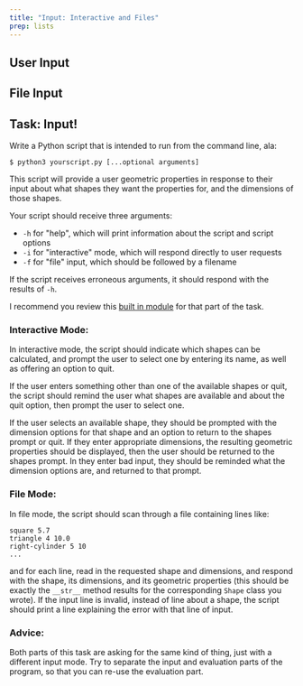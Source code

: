 ```yaml
---
title: "Input: Interactive and Files"
prep: lists
---
```


## User Input

## File Input

## Task: Input!

Write a Python script that is intended to run from the command line, ala:

~~~
$ python3 yourscript.py [...optional arguments]
~~~

This script will provide a user geometric properties in response to their input
about what shapes they want the properties for, and the dimensions of those
shapes.

Your script should receive three arguments:

 - `-h` for \"help\", which will print information about the script and script
 options
 - `-i` for \"interactive\" mode, which will respond directly to user requests
 - `-f` for \"file\" input, which should be followed by a filename

If the script receives erroneous arguments, it should respond with the results
of `-h`.

I recommend you review this [built in module](https://docs.python.org/3/library/argparse.html#module-argparse) for
that part of the task.

### Interactive Mode:

In interactive mode, the script should indicate which shapes can be calculated,
and prompt the user to select one by entering its name, as well as offering an
option to quit.

If the user enters something other than one of the available shapes or quit, the
script should remind the user what shapes are available and about the quit option,
then prompt the user to select one.

If the user selects an available shape, they should be prompted with the dimension
options for that shape and an option to return to the shapes prompt or quit.
If they enter appropriate dimensions, the resulting geometric properties should be
displayed, then the user should be returned to the shapes prompt.  In they enter
bad input, they should be reminded what the dimension options are, and
returned to that prompt.

### File Mode:

In file mode, the script should scan through a file containing lines like:

~~~
square 5.7
triangle 4 10.0
right-cylinder 5 10
...
~~~

and for each line, read in the requested shape and dimensions, and respond with
the shape, its dimensions, and its geometric properties (this should be exactly
the `__str__` method results for the corresponding `Shape` class you wrote).
If the input line is invalid, instead of line about a shape, the script should
print a line explaining the error with that line of input.

### Advice:

Both parts of this task are asking for the same kind of thing, just with a
different input mode.  Try to separate the input and evaluation parts of the
program, so that you can re-use the evaluation part.
